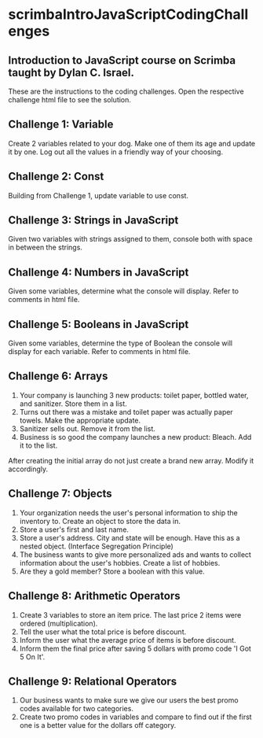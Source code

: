 # scrimbaIntroJavaScriptCodingChallenges
## Introduction to JavaScript course on Scrimba taught by Dylan C. Israel.

These are the instructions to the coding challenges. Open the respective challenge html file to see the solution. 

## Challenge 1: Variable 
Create 2 variables related to your dog. Make one of them its age and update it by one. Log out all the values in a friendly way of your choosing. 

## Challenge 2: Const
Building from Challenge 1, update variable to use const.

## Challenge 3: Strings in JavaScript
Given two variables with strings assigned to them, console both with space in between the strings. 

## Challenge 4: Numbers in JavaScript
Given some variables, determine what the console will display. Refer to comments in html file. 

## Challenge 5: Booleans in JavaScript
Given some variables, determine the type of Boolean the console will display for each variable. Refer to comments in html file. 

## Challenge 6: Arrays
1. Your company is launching 3 new products: toilet paper, bottled water, and sanitizer. Store them in a list.
2. Turns out there was a mistake and toilet paper was actually paper towels. Make the appropriate update.
3. Sanitizer sells out. Remove it from the list.
4. Business is so good the company launches a new product: Bleach. Add it to the list.
    
After creating the initial array do not just create a brand new array. Modify it accordingly.

## Challenge 7: Objects
1. Your organization needs the user's personal information to ship the inventory to. Create an object to store the data in.
2. Store a user's first and last name.
3. Store a user's address. City and state will be enough. Have this as a nested object. (Interface Segregation Principle)
4. The business wants to give more personalized ads and wants to collect information about the user's hobbies. Create a list of hobbies.
5. Are they a gold member? Store a boolean with this value.

## Challenge 8: Arithmetic Operators
1. Create 3 variables to store an item price. The last price 2 items were ordered (multiplication).
2. Tell the user what the total price is before discount.
3. Inform the user what the average price of items is before discount.
4. Inform them the final price after saving 5 dollars with promo code 'I Got 5 On It'.

## Challenge 9: Relational Operators
1. Our business wants to make sure we give our users the best promo codes available for two categories.
2. Create two promo codes in variables and compare to find out if the first one is a better value for the dollars off category. 